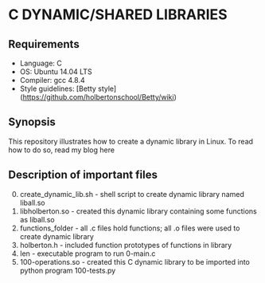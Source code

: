 # C DYNAMIC/SHARED LIBRARIES

## Requirements

* Language: C
* OS: Ubuntu 14.04 LTS
* Compiler: gcc 4.8.4
* Style guidelines: [Betty style] (<https://github.com/holbertonschool/Betty/wiki>)

## Synopsis

This repository illustrates how to create a dynamic library in Linux. To read how to do so, read my blog here

## Description of important files

0. create_dynamic_lib.sh - shell script to create dynamic library named liball.so
1. libholberton.so - created this dynamic library containing some functions as liball.so
2. functions_folder - all .c files hold functions; all .o files were used to create dynamic library
3. holberton.h - included function prototypes of functions in library
4. len - executable program to run 0-main.c
5. 100-operations.so - created this C dynamic library to be imported into python program 100-tests.py
